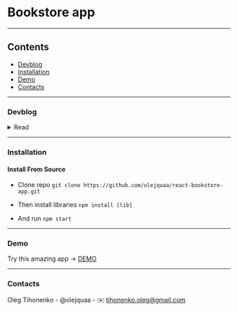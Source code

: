 # Bookstore app

---
## Contents
 * [Devblog](#devblog)
 * [Installation](#installation)
 * [Demo](#demo)
 * [Contacts](#contacts)


---
### Devblog

<details>
<summary> Read</summary>
_______________________________



| Date        | Done                       |
| ----------  | -------------------------- |
| 14.12.2022  | Install & configure app |
| 15.12.2022  | Work on design tokens  |
| 16.12.2022  | VSCode sync with my Git has been broken with new update MacOS. Promlem solved. Work on design tokens  |
| 19.12.2022  | Add `react-router-dom` lib & create page template |


</details>

---
### Installation
#### Install From Source 
* Clone repo
`git clone https://github.com/olejquaa/react-bookstore-app.git `

* Then install libraries
`npm install [lib]`

* And run 
`npm start`

---
### Demo
Try this amazing app -> [DEMO](https://olejquaa.github.io/react-bookstore-app/)

---
### Contacts
Oleg Tihonenko - @olejquaa - ✉️ tihonenko.oleg@gmail.com
 


